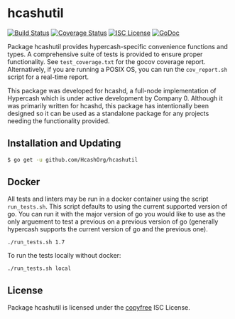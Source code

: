 hcashutil
=======


[![Build Status](http://img.shields.io/travis/HcashOrg/hcashutil.svg)](https://travis-ci.org/HcashOrg/hcashutil)
[![Coverage Status](http://img.shields.io/coveralls/HcashOrg/hcashutil.svg)](https://coveralls.io/r/HcashOrg/hcashutil?branch=master)
[![ISC License](http://img.shields.io/badge/license-ISC-blue.svg)](http://copyfree.org)
[![GoDoc](http://img.shields.io/badge/godoc-reference-blue.svg)](http://godoc.org/github.com/HcashOrg/hcashutil)

Package hcashutil provides hypercash-specific convenience functions and types.
A comprehensive suite of tests is provided to ensure proper functionality.  See
`test_coverage.txt` for the gocov coverage report.  Alternatively, if you are
running a POSIX OS, you can run the `cov_report.sh` script for a real-time
report.

This package was developed for hcashd, a full-node implementation of Hypercash which
is under active development by Company 0.  Although it was primarily written for
hcashd, this package has intentionally been designed so it can be used as a
standalone package for any projects needing the functionality provided.

## Installation and Updating

```bash
$ go get -u github.com/HcashOrg/hcashutil
```

## Docker

All tests and linters may be run in a docker container using the script `run_tests.sh`.  This script defaults to using the current supported version of go.  You can run it with the major version of go you would like to use as the only arguement to test a previous on a previous version of go (generally hypercash supports the current version of go and the previous one).

```
./run_tests.sh 1.7
```

To run the tests locally without docker:

```
./run_tests.sh local
```

## License

Package hcashutil is licensed under the [copyfree](http://copyfree.org) ISC
License.
